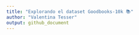 ```yaml
---
title: "Explorando el dataset Goodbooks-10k 📚"
author: "Valentina Tesser"
output: github_document
---
```


